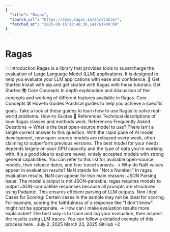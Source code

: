 ```yaml
---
{
  "title": "Ragas",
  "source_url": "https://docs.ragas.io/en/stable/",
  "fetched_at": "2025-08-15T13:48:30.141763+00:00"
}
---
```


# Ragas

✨ Introduction
Ragas is a library that provides tools to supercharge the evaluation of Large Language Model (LLM) applications. It is designed to help you evaluate your LLM applications with ease and confidence.
🚀
Get Started
Install with
pip
and get started with Ragas with these tutorials.
Get Started
📚
Core Concepts
In depth explanation and discussion of the concepts and working of different features available in Ragas.
Core Concepts
🛠️
How-to Guides
Practical guides to help you achieve a specific goals. Take a look at these
guides to learn how to use Ragas to solve real-world problems.
How-to Guides
📖
References
Technical descriptions of how Ragas classes and methods work.
References
Frequently Asked Questions
→
What is the best open-source model to use?
There isn't a single correct answer to this question. With the rapid pace of AI model development, new open-source models are released every week, often claiming to outperform previous versions. The best model for your needs depends largely on your GPU capacity and the type of data you're working with.
It's a good idea to explore newer, widely accepted models with strong general capabilities. You can refer to
this list
for available open-source models, their release dates, and fine-tuned variants.
→
Why do NaN values appear in evaluation results?
NaN stands for "Not a Number." In ragas evaluation results, NaN can appear for two main reasons:
JSON Parsing Issue:
The model's output is not JSON-parsable. ragas requires models to output JSON-compatible responses because all prompts are structured using Pydantic. This ensures efficient parsing of LLM outputs.
Non-Ideal Cases for Scoring:
Certain cases in the sample may not be ideal for scoring. For example, scoring the faithfulness of a response like "I don't know" might not be appropriate.
→
How can I make evaluation results more explainable?
The best way is to trace and log your evaluation, then inspect the results using LLM traces. You can follow a detailed example of this process
here
.
July 2, 2025
March 23, 2025
GitHub
+2
